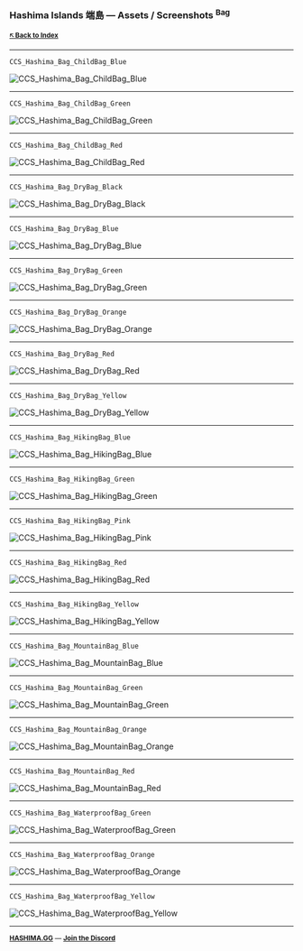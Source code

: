 ### Hashima Islands 端島 — Assets / Screenshots <sup>Bag</sup>

<small>

**[🡤 Back to Index](../README.md)**

</small>

---

```
CCS_Hashima_Bag_ChildBag_Blue
```

![CCS_Hashima_Bag_ChildBag_Blue](CCS_Hashima_Bag_ChildBag_Blue.png)

---

```
CCS_Hashima_Bag_ChildBag_Green
```

![CCS_Hashima_Bag_ChildBag_Green](CCS_Hashima_Bag_ChildBag_Green.png)

---

```
CCS_Hashima_Bag_ChildBag_Red
```

![CCS_Hashima_Bag_ChildBag_Red](CCS_Hashima_Bag_ChildBag_Red.png)

---

```
CCS_Hashima_Bag_DryBag_Black
```

![CCS_Hashima_Bag_DryBag_Black](CCS_Hashima_Bag_DryBag_Black.png)

---

```
CCS_Hashima_Bag_DryBag_Blue
```

![CCS_Hashima_Bag_DryBag_Blue](CCS_Hashima_Bag_DryBag_Blue.png)

---

```
CCS_Hashima_Bag_DryBag_Green
```

![CCS_Hashima_Bag_DryBag_Green](CCS_Hashima_Bag_DryBag_Green.png)

---

```
CCS_Hashima_Bag_DryBag_Orange
```

![CCS_Hashima_Bag_DryBag_Orange](CCS_Hashima_Bag_DryBag_Orange.png)

---

```
CCS_Hashima_Bag_DryBag_Red
```

![CCS_Hashima_Bag_DryBag_Red](CCS_Hashima_Bag_DryBag_Red.png)

---

```
CCS_Hashima_Bag_DryBag_Yellow
```

![CCS_Hashima_Bag_DryBag_Yellow](CCS_Hashima_Bag_DryBag_Yellow.png)

---

```
CCS_Hashima_Bag_HikingBag_Blue
```

![CCS_Hashima_Bag_HikingBag_Blue](CCS_Hashima_Bag_HikingBag_Blue.png)

---

```
CCS_Hashima_Bag_HikingBag_Green
```

![CCS_Hashima_Bag_HikingBag_Green](CCS_Hashima_Bag_HikingBag_Green.png)

---

```
CCS_Hashima_Bag_HikingBag_Pink
```

![CCS_Hashima_Bag_HikingBag_Pink](CCS_Hashima_Bag_HikingBag_Pink.png)

---

```
CCS_Hashima_Bag_HikingBag_Red
```

![CCS_Hashima_Bag_HikingBag_Red](CCS_Hashima_Bag_HikingBag_Red.png)

---

```
CCS_Hashima_Bag_HikingBag_Yellow
```

![CCS_Hashima_Bag_HikingBag_Yellow](CCS_Hashima_Bag_HikingBag_Yellow.png)

---

```
CCS_Hashima_Bag_MountainBag_Blue
```

![CCS_Hashima_Bag_MountainBag_Blue](CCS_Hashima_Bag_MountainBag_Blue.png)

---

```
CCS_Hashima_Bag_MountainBag_Green
```

![CCS_Hashima_Bag_MountainBag_Green](CCS_Hashima_Bag_MountainBag_Green.png)

---

```
CCS_Hashima_Bag_MountainBag_Orange
```

![CCS_Hashima_Bag_MountainBag_Orange](CCS_Hashima_Bag_MountainBag_Orange.png)

---

```
CCS_Hashima_Bag_MountainBag_Red
```

![CCS_Hashima_Bag_MountainBag_Red](CCS_Hashima_Bag_MountainBag_Red.png)

---

```
CCS_Hashima_Bag_WaterproofBag_Green
```

![CCS_Hashima_Bag_WaterproofBag_Green](CCS_Hashima_Bag_WaterproofBag_Green.png)

---

```
CCS_Hashima_Bag_WaterproofBag_Orange
```

![CCS_Hashima_Bag_WaterproofBag_Orange](CCS_Hashima_Bag_WaterproofBag_Orange.png)

---

```
CCS_Hashima_Bag_WaterproofBag_Yellow
```

![CCS_Hashima_Bag_WaterproofBag_Yellow](CCS_Hashima_Bag_WaterproofBag_Yellow.png)

---

<small>

**[HASHIMA.GG](https://hashima.gg)** — **[Join the Discord](https://discord.gg/Uap8rwekfA)**

</small>
